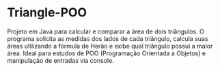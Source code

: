 # Triangle-POO
Projeto em Java para calcular e comparar a área de dois triângulos. O programa solicita as medidas dos lados de cada triângulo, calcula suas áreas utilizando a fórmula de Herão e exibe qual triângulo possui a maior área. Ideal para estudos de POO (Programação Orientada a Objetos) e manipulação de entradas via console.
